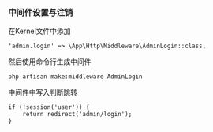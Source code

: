### 中间件设置与注销

在Kernel文件中添加

```
'admin.login' => \App\Http\Middleware\AdminLogin::class,
```

然后使用命令行生成中间件

```
php artisan make:middleware AdminLogin
```

中间件中写入判断跳转

```
if (!session('user')) {
    return redirect('admin/login');
}
```





